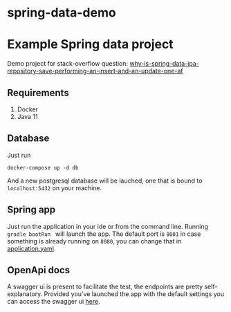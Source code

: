 # spring-data-demo
# Example Spring data project
Demo project for stack-overflow question: [why-is-spring-data-jpa-repository-save-performing-an-insert-and-an-update-one-af](https://stackoverflow.com/questions/66014470/why-is-spring-data-jpa-repository-save-performing-an-insert-and-an-update-one-af)

## Requirements
1. Docker
2. Java 11 

## Database 
Just run 
```shell
docker-compose up -d db
```
And a new postgresql database will be lauched, one that is bound to `localhost:5432` on your machine.

## Spring app 
Just run the application in your ide or from the command line.
Running ```gradle bootRun ``` will launch the app. The default port is `8001` in case
something is already running on `8080`, you can change that in [application.yaml](src/main/resources/application.yaml).

## OpenApi docs 
A swagger ui is present to facilitate the test, the endpoints are pretty self-explanatory.
Provided you've launched the app with the default settings you can access the swagger ui [here](http://localhost:8001/swagger-ui.html).